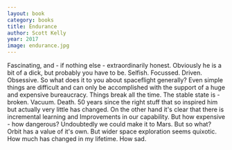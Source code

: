 ```yaml
---
layout: book
category: books
title: Endurance
author: Scott Kelly
year: 2017
image: endurance.jpg
---
```

Fascinating, and - if nothing else - extraordinarily honest. Obviously he is a bit of a dick, but probably you have to be. Selfish. Focussed. Driven. Obsessive.  So what does it to you about spaceflight generally? Even simple things are difficult and can only be accomplished with the support of a huge and expensive bureaucracy.  Things break all the time. The stable state is - broken. Vacuum. Death.  50 years since the right stuff that so inspired him but actually very little has changed. On the other hand it's clear that there is incremental learning and Improvements in our capability. But how expensive - how dangerous? Undoubtedly we could make it to Mars. But so what? Orbit has a value of it's own. But wider space exploration seems quixotic. How much has changed in my lifetime. How sad. 
